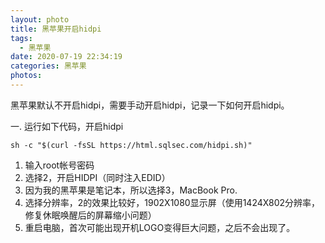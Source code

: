 ```yaml
---
layout: photo
title: 黑苹果开启hidpi
tags:
  - 黑苹果
date: 2020-07-19 22:34:19
categories: 黑苹果
photos:
---
```

黑苹果默认不开启hidpi，需要手动开启hidpi，记录一下如何开启hidpi。
<!--more-->
一. 运行如下代码，开启hidpi
```
sh -c "$(curl -fsSL https://html.sqlsec.com/hidpi.sh)"
```
1. 输入root帐号密码
2. 选择2，开启HIDPI（同时注入EDID）
3. 因为我的黑苹果是笔记本，所以选择3，MacBook Pro.
4. 选择分辨率，2的效果比较好，1902X1080显示屏（使用1424X802分辨率，修复休眠唤醒后的屏幕缩小问题）
5. 重启电脑，首次可能出现开机LOGO变得巨大问题，之后不会出现了。
